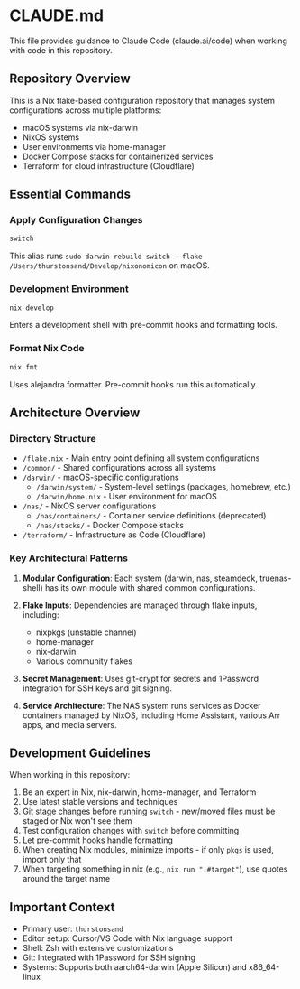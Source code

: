 # CLAUDE.md

This file provides guidance to Claude Code (claude.ai/code) when working with code in this repository.

## Repository Overview

This is a Nix flake-based configuration repository that manages system configurations across multiple platforms:
- macOS systems via nix-darwin
- NixOS systems
- User environments via home-manager
- Docker Compose stacks for containerized services
- Terraform for cloud infrastructure (Cloudflare)

## Essential Commands

### Apply Configuration Changes
```bash
switch
```
This alias runs `sudo darwin-rebuild switch --flake /Users/thurstonsand/Develop/nixonomicon` on macOS.

### Development Environment
```bash
nix develop
```
Enters a development shell with pre-commit hooks and formatting tools.

### Format Nix Code
```bash
nix fmt
```
Uses alejandra formatter. Pre-commit hooks run this automatically.

## Architecture Overview

### Directory Structure
- `/flake.nix` - Main entry point defining all system configurations
- `/common/` - Shared configurations across all systems
- `/darwin/` - macOS-specific configurations
  - `/darwin/system/` - System-level settings (packages, homebrew, etc.)
  - `/darwin/home.nix` - User environment for macOS
- `/nas/` - NixOS server configurations
  - `/nas/containers/` - Container service definitions (deprecated)
  - `/nas/stacks/` - Docker Compose stacks
- `/terraform/` - Infrastructure as Code (Cloudflare)

### Key Architectural Patterns

1. **Modular Configuration**: Each system (darwin, nas, steamdeck, truenas-shell) has its own module with shared common configurations.

2. **Flake Inputs**: Dependencies are managed through flake inputs, including:
   - nixpkgs (unstable channel)
   - home-manager
   - nix-darwin
   - Various community flakes

3. **Secret Management**: Uses git-crypt for secrets and 1Password integration for SSH keys and git signing.

4. **Service Architecture**: The NAS system runs services as Docker containers managed by NixOS, including Home Assistant, various Arr apps, and media servers.

## Development Guidelines

When working in this repository:
1. Be an expert in Nix, nix-darwin, home-manager, and Terraform
2. Use latest stable versions and techniques
3. Git stage changes before running `switch` - new/moved files must be staged or Nix won't see them
4. Test configuration changes with `switch` before committing
5. Let pre-commit hooks handle formatting
6. When creating Nix modules, minimize imports - if only `pkgs` is used, import only that
7. When targeting something in nix (e.g., `nix run ".#target"`), use quotes around the target name

## Important Context

- Primary user: `thurstonsand`
- Editor setup: Cursor/VS Code with Nix language support
- Shell: Zsh with extensive customizations
- Git: Integrated with 1Password for SSH signing
- Systems: Supports both aarch64-darwin (Apple Silicon) and x86_64-linux